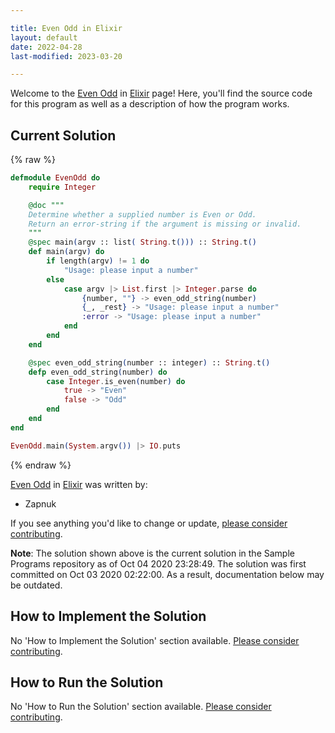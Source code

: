 ```yaml
---

title: Even Odd in Elixir
layout: default
date: 2022-04-28
last-modified: 2023-03-20

---
```


Welcome to the [Even Odd](https://sampleprograms.io/projects/even-odd) in [Elixir](https://sampleprograms.io/languages/elixir) page! Here, you'll find the source code for this program as well as a description of how the program works.

## Current Solution

{% raw %}

```elixir
defmodule EvenOdd do
    require Integer

    @doc """
    Determine whether a supplied number is Even or Odd.
    Return an error-string if the argument is missing or invalid. 
    """
    @spec main(argv :: list( String.t())) :: String.t()
    def main(argv) do
        if length(argv) != 1 do
            "Usage: please input a number"
        else 
            case argv |> List.first |> Integer.parse do
                {number, ""} -> even_odd_string(number)
                {_, _rest} -> "Usage: please input a number"
                :error -> "Usage: please input a number"
            end
        end
    end

    @spec even_odd_string(number :: integer) :: String.t()
    defp even_odd_string(number) do
        case Integer.is_even(number) do
            true -> "Even"
            false -> "Odd"
        end
    end
end

EvenOdd.main(System.argv()) |> IO.puts
```

{% endraw %}

[Even Odd](https://sampleprograms.io/projects/even-odd) in [Elixir](https://sampleprograms.io/languages/elixir) was written by:

- Zapnuk

If you see anything you'd like to change or update, [please consider contributing](https://github.com/TheRenegadeCoder/sample-programs).

**Note**: The solution shown above is the current solution in the Sample Programs repository as of Oct 04 2020 23:28:49. The solution was first committed on Oct 03 2020 02:22:00. As a result, documentation below may be outdated.

## How to Implement the Solution

No 'How to Implement the Solution' section available. [Please consider contributing](https://github.com/TheRenegadeCoder/sample-programs-website).

## How to Run the Solution

No 'How to Run the Solution' section available. [Please consider contributing](https://github.com/TheRenegadeCoder/sample-programs-website).